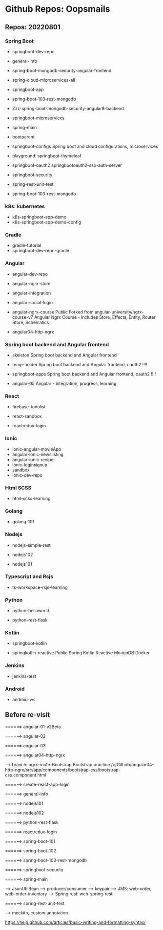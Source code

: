 # Github Repos: Oopsmails

## Repos: 20220801

### Spring Boot

- springboot-dev-repo
- general-info
- spring-boot-mongodb-security-angular-frontend

- spring-cloud-microservices-all

- springboot-app

- spring-boot-103-rest-mongodb
- Zzz-spring-boot-mongodb-security-angular8-backend
- springboot-microservices
- spring-main
- bootparent

- springboot-configs
Spring boot and cloud configurations, microservices


- playground: springboot-thymeleaf


- springboot-oauth2
springbootoauth2-sso-auth-server

- springboot-security 

- spring-rest-unit-test 

- spring-boot-103-rest-mongodb


### k8s: kubernetes


- k8s-springboot-app-demo
- k8s-springboot-app-demo-config
### Gradle

- gradle-tutorial
- springboot-dev-repo-gradle



### Angular

- angular-dev-repo
- angular-ngrx-store

- angular-integration
- angular-social-login

- angular-ngrx-course Public
Forked from angular-university/ngrx-course-v7
Angular Ngrx Course - includes Store, Effects, Entity, Router Store, Schematics

- angular04-http-ngrx

### Spring boot backend and Angular frontend
- skeleton
Spring boot backend and Angular frontend

- temp-holder
Spring boot backend and Angular frontend, oauth2 !!!!

- springboot-apps
Spring boot backend and Angular frontend, oauth2 !!!!

- angular-05
Angular - integration, progress, learning

### React
- firebase-todolist


- react-sandbox

- reactredux-login
### Ionic

- ionic-angular-movieApp 
- angular-ionic-newslisting
- angular-ionic-recipe
- ionic-loginsignup
- sandbox
- ionic-dev-repo

### Html SCSS
- html-scss-learning

### Golang
- golang-101

### Nodejs
- nodejs-simple-rest

- nodejs102

- nodejs101

### Typescript and Rsjs
- ts-workspace-rsjs-learning

### Python
- python-helloworld

- python-rest-flask

### Kotlin
- springboot-kotlin

- springkotlin-reactive Public
Spring Kotlin Reactive MongoDB Docker

### Jenkins
- jenkins-test 

### Android

- android-ws

## Before re-visit




======> angular-01-v2Beta



======> angular-02



======> angular-03




======> angular04-http-ngrx


--> branch: ngrx-route-Bootstrap
Bootstrap practice
/c/Github/angular04-http-ngrx/src/app/components/bootstrap-css/bootstrap-css.component.html



======> create-react-app-login



======> general-info



======> nodejs101



======> nodejs102



======> python-rest-flask



======> reactredux-login



======> spring-boot-101



======> spring-boot-102



======> spring-boot-103-rest-mongodb



======> springboot-security



======> spring-main

--> JsonUtilBean
--> producer/consumer
--> keypair
--> JMS: web-order, web-order-inventory
--> Spring rest: web-spring-rest


======> spring-rest-unit-test

--> mockito, custom annotation


https://help.github.com/articles/basic-writing-and-formatting-syntax/




